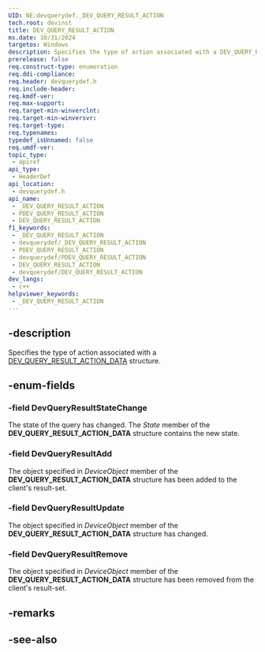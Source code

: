 ```yaml
---
UID: NE:devquerydef._DEV_QUERY_RESULT_ACTION
tech.root: devinst
title: DEV_QUERY_RESULT_ACTION
ms.date: 10/31/2024
targetos: Windows
description: Specifies the type of action associated with a DEV_QUERY_RESULT_ACTION_DATA structure.
prerelease: false
req.construct-type: enumeration
req.ddi-compliance: 
req.header: devquerydef.h
req.include-header: 
req.kmdf-ver: 
req.max-support: 
req.target-min-winverclnt: 
req.target-min-winversvr: 
req.target-type: 
req.typenames: 
typedef_isUnnamed: false
req.umdf-ver: 
topic_type:
 - apiref
api_type:
 - HeaderDef
api_location:
 - devquerydef.h
api_name:
 - _DEV_QUERY_RESULT_ACTION
 - PDEV_QUERY_RESULT_ACTION
 - DEV_QUERY_RESULT_ACTION
f1_keywords:
 - _DEV_QUERY_RESULT_ACTION
 - devquerydef/_DEV_QUERY_RESULT_ACTION
 - PDEV_QUERY_RESULT_ACTION
 - devquerydef/PDEV_QUERY_RESULT_ACTION
 - DEV_QUERY_RESULT_ACTION
 - devquerydef/DEV_QUERY_RESULT_ACTION
dev_langs:
 - c++
helpviewer_keywords:
 - _DEV_QUERY_RESULT_ACTION
---
```


## -description

Specifies the type of action associated with a [DEV_QUERY_RESULT_ACTION_DATA](ns-devquerydef-dev_query_result_action_data.md) structure.

## -enum-fields

### -field DevQueryResultStateChange

The state of the query has changed. The *State* member of the **DEV_QUERY_RESULT_ACTION_DATA** structure contains the new state.

### -field DevQueryResultAdd

The object specified in *DeviceObject* member of the **DEV_QUERY_RESULT_ACTION_DATA** structure has been added to the client's result-set.

### -field DevQueryResultUpdate

The object specified in *DeviceObject* member of the **DEV_QUERY_RESULT_ACTION_DATA** structure has changed.

### -field DevQueryResultRemove

The object specified in *DeviceObject* member of the **DEV_QUERY_RESULT_ACTION_DATA** structure has been removed from the client's result-set.

## -remarks

## -see-also

